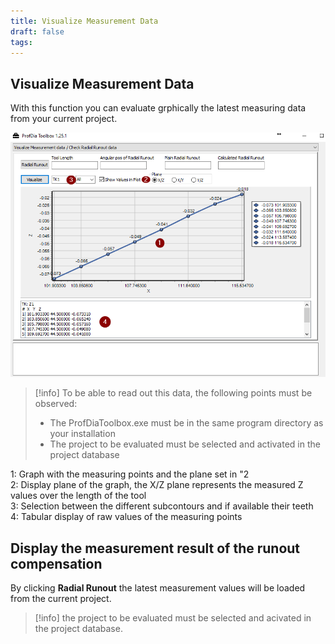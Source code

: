 ```yaml
---
title: Visualize Measurement Data
draft: false
tags:
---
```


## Visualize Measurement Data

With this function you can evaluate grphically the latest measuring data from your current project.

![Visualize Measurement Data](images/VIsualizeMeasurementData_01.png)

> [!info]
> To be able to read out this data, the following points must be observed:
> - The ProfDiaToolbox.exe must be in the same program directory as your installation
> - The project to be evaluated must be selected and activated in the project database

1: Graph with the measuring points and the plane set in "2<br>
2: Display plane of the graph, the X/Z plane represents the measured Z values over the length of the tool <br>
3: Selection between the different subcontours and if available their teeth<br>
4: Tabular display of raw values of the measuring points<br>

## Display the measurement result of the runout compensation

By clicking **Radial Runout** the latest measurement values will be loaded from the current project.


> [!info]
> the project to be evaluated must be selected and acivated in the project database.


